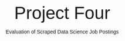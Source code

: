<center>
<br>
<font face="arial">
<font size="32">Project Four</font>
<br><br>
Evaluation of Scraped Data Science Job Postings